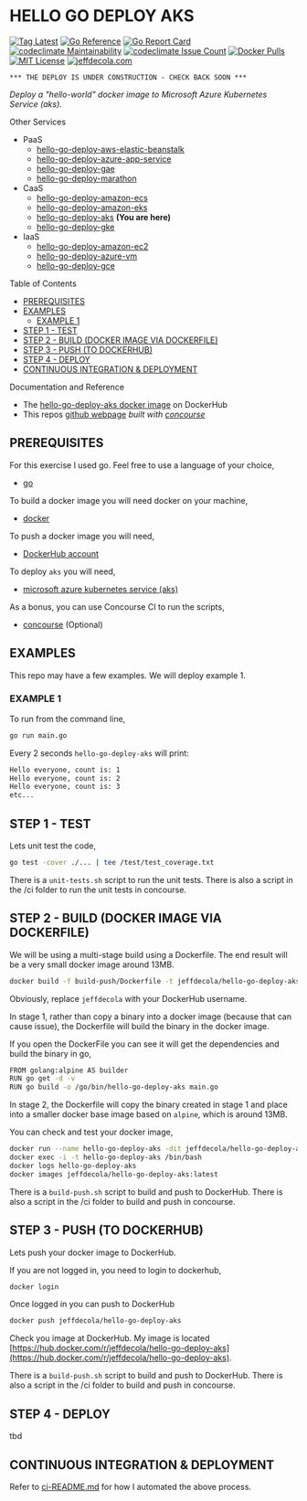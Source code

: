 # HELLO GO DEPLOY AKS

[![Tag Latest](https://img.shields.io/github/v/tag/jeffdecola/hello-go-deploy-aks)](https://github.com/JeffDeCola/hello-go-deploy-aks/tags)
[![Go Reference](https://pkg.go.dev/badge/github.com/JeffDeCola/hello-go-deploy-aks.svg)](https://pkg.go.dev/github.com/JeffDeCola/hello-go-deploy-aks)
[![Go Report Card](https://goreportcard.com/badge/github.com/JeffDeCola/hello-go-deploy-aks)](https://goreportcard.com/report/github.com/JeffDeCola/hello-go-deploy-aks)
[![codeclimate Maintainability](https://api.codeclimate.com/v1/badges/ce328e08ef7038607b16/maintainability)](https://codeclimate.com/github/JeffDeCola/hello-go-deploy-aks/maintainability)
[![codeclimate Issue Count](https://codeclimate.com/github/JeffDeCola/hello-go-deploy-aks/badges/issue_count.svg)](https://codeclimate.com/github/JeffDeCola/hello-go-deploy-aks/issues)
[![Docker Pulls](https://badgen.net/docker/pulls/jeffdecola/hello-go-deploy-aks?icon=docker&label=pulls)](https://hub.docker.com/r/jeffdecola/hello-go-deploy-aks/)
[![MIT License](http://img.shields.io/:license-mit-blue.svg)](http://jeffdecola.mit-license.org)
[![jeffdecola.com](https://img.shields.io/badge/website-jeffdecola.com-blue)](https://jeffdecola.com)

```text
*** THE DEPLOY IS UNDER CONSTRUCTION - CHECK BACK SOON ***
```

_Deploy a "hello-world" docker image to
Microsoft Azure Kubernetes Service (aks)._

Other Services

* PaaS
  * [hello-go-deploy-aws-elastic-beanstalk](https://github.com/JeffDeCola/hello-go-deploy-aws-elastic-beanstalk)
  * [hello-go-deploy-azure-app-service](https://github.com/JeffDeCola/hello-go-deploy-azure-app-service)
  * [hello-go-deploy-gae](https://github.com/JeffDeCola/hello-go-deploy-gae)
  * [hello-go-deploy-marathon](https://github.com/JeffDeCola/hello-go-deploy-marathon)
* CaaS
  * [hello-go-deploy-amazon-ecs](https://github.com/JeffDeCola/hello-go-deploy-amazon-ecs)
  * [hello-go-deploy-amazon-eks](https://github.com/JeffDeCola/hello-go-deploy-amazon-eks)
  * [hello-go-deploy-aks](https://github.com/JeffDeCola/hello-go-deploy-aks)
    **(You are here)**
  * [hello-go-deploy-gke](https://github.com/JeffDeCola/hello-go-deploy-gke)
* IaaS
  * [hello-go-deploy-amazon-ec2](https://github.com/JeffDeCola/hello-go-deploy-amazon-ec2)
  * [hello-go-deploy-azure-vm](https://github.com/JeffDeCola/hello-go-deploy-azure-vm)
  * [hello-go-deploy-gce](https://github.com/JeffDeCola/hello-go-deploy-gce)

Table of Contents

* [PREREQUISITES](https://github.com/JeffDeCola/hello-go-deploy-aks#prerequisites)
* [EXAMPLES](https://github.com/JeffDeCola/hello-go-deploy-aks#examples)
  * [EXAMPLE 1](https://github.com/JeffDeCola/hello-go-deploy-aks#example-1)
* [STEP 1 - TEST](https://github.com/JeffDeCola/hello-go-deploy-aks#step-1---test)
* [STEP 2 - BUILD (DOCKER IMAGE VIA DOCKERFILE)](https://github.com/JeffDeCola/hello-go-deploy-aks#step-2---build-docker-image-via-dockerfile)
* [STEP 3 - PUSH (TO DOCKERHUB)](https://github.com/JeffDeCola/hello-go-deploy-aks#step-3---push-to-dockerhub)
* [STEP 4 - DEPLOY](https://github.com/JeffDeCola/hello-go-deploy-aks#step-4---deploy)
* [CONTINUOUS INTEGRATION & DEPLOYMENT](https://github.com/JeffDeCola/hello-go-deploy-aks#continuous-integration--deployment)

Documentation and Reference

* The
  [hello-go-deploy-aks docker image](https://hub.docker.com/r/jeffdecola/hello-go-deploy-aks)
  on DockerHub
* This repos
  [github webpage](https://jeffdecola.github.io/hello-go-deploy-aks/)
  _built with
  [concourse](https://github.com/JeffDeCola/hello-go-deploy-aks/blob/master/ci-README.md)_
  
## PREREQUISITES

For this exercise I used go.  Feel free to use a language of your choice,

* [go](https://github.com/JeffDeCola/my-cheat-sheets/tree/master/software/development/languages/go-cheat-sheet)

To build a docker image you will need docker on your machine,

* [docker](https://github.com/JeffDeCola/my-cheat-sheets/tree/master/software/operations-tools/orchestration/builds-deployment-containers/docker-cheat-sheet)

To push a docker image you will need,

* [DockerHub account](https://hub.docker.com/)

To deploy `aks` you will need,

* [microsoft azure kubernetes service (aks)](https://github.com/JeffDeCola/my-cheat-sheets/tree/master/software/service-architectures/containers-as-a-service/microsoft-azure-kubernetes-service-cheat-sheet)

As a bonus, you can use Concourse CI to run the scripts,

* [concourse](https://github.com/JeffDeCola/my-cheat-sheets/tree/master/software/operations-tools/continuous-integration-continuous-deployment/concourse-cheat-sheet)
  (Optional)

## EXAMPLES

This repo may have a few examples. We will deploy example 1.

### EXAMPLE 1

To run from the command line,

```bash
go run main.go
```

Every 2 seconds `hello-go-deploy-aks` will print:

```bash
Hello everyone, count is: 1
Hello everyone, count is: 2
Hello everyone, count is: 3
etc...
```

## STEP 1 - TEST

Lets unit test the code,

```bash
go test -cover ./... | tee /test/test_coverage.txt
```

There is a `unit-tests.sh` script to run the unit tests.
There is also a script in the /ci folder to run the unit tests
in concourse.

## STEP 2 - BUILD (DOCKER IMAGE VIA DOCKERFILE)

We will be using a multi-stage build using a Dockerfile.
The end result will be a very small docker image around 13MB.

```bash
docker build -f build-push/Dockerfile -t jeffdecola/hello-go-deploy-aks .
```

Obviously, replace `jeffdecola` with your DockerHub username.

In stage 1, rather than copy a binary into a docker image (because
that can cause issue), the Dockerfile will build the binary in the
docker image.

If you open the DockerFile you can see it will get the dependencies and
build the binary in go,

```bash
FROM golang:alpine AS builder
RUN go get -d -v
RUN go build -o /go/bin/hello-go-deploy-aks main.go
```

In stage 2, the Dockerfile will copy the binary created in
stage 1 and place into a smaller docker base image based
on `alpine`, which is around 13MB.

You can check and test your docker image,

```bash
docker run --name hello-go-deploy-aks -dit jeffdecola/hello-go-deploy-aks
docker exec -i -t hello-go-deploy-aks /bin/bash
docker logs hello-go-deploy-aks
docker images jeffdecola/hello-go-deploy-aks:latest
```

There is a `build-push.sh` script to build and push to DockerHub.
There is also a script in the /ci folder to build and push
in concourse.

## STEP 3 - PUSH (TO DOCKERHUB)

Lets push your docker image to DockerHub.

If you are not logged in, you need to login to dockerhub,

```bash
docker login
```

Once logged in you can push to DockerHub

```bash
docker push jeffdecola/hello-go-deploy-aks
```

Check you image at DockerHub. My image is located
[https://hub.docker.com/r/jeffdecola/hello-go-deploy-aks](https://hub.docker.com/r/jeffdecola/hello-go-deploy-aks).

There is a `build-push.sh` script to build and push to DockerHub.
There is also a script in the /ci folder to build and push
in concourse.

## STEP 4 - DEPLOY

tbd

## CONTINUOUS INTEGRATION & DEPLOYMENT

Refer to
[ci-README.md](https://github.com/JeffDeCola/hello-go-deploy-aks/blob/master/ci-README.md)
for how I automated the above process.
